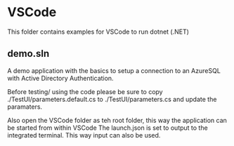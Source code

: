 # VSCode
This folder contains examples for VSCode to run dotnet (.NET)

## demo.sln
A demo application with the basics to setup a connection to an AzureSQL 
with Active Directory Authentication. 

Before testing/ using the code please be sure to copy ./TestUI/parameters.default.cs to ./TestUI/parameters.cs 
and update the paramaters. 

Also open the VSCode folder as teh root folder, this way the application can be started from within VSCode
The launch.json is set to output to the integrated terminal. This way input can also be used. 

